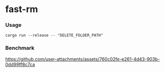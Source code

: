 # fast-rm

### Usage
`cargo run --release -- "DELETE_FOLDER_PATH"`

### Benchmark


https://github.com/user-attachments/assets/760c02fe-e261-4d43-903b-0dd99ff8c7ca

